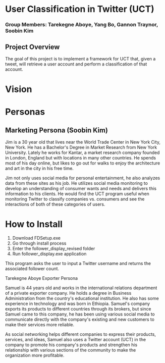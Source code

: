 # User Classification in Twitter (UCT)
### Group Members: Tarekegne Aboye, Yang Bo, Gannon Traynor, Soobin Kim

## Project Overview 
The goal of this project is to implement a framework for UCT that, given a tweet, will retrieve a user account and perform a classification of that account. 

# Vision

# Personas

## Marketing Persona (Soobin Kim)
Jim is a 30 year old that lives near the World Trade Center in New York City, New York. He has a Bachelor's Degree in Market Research from New York University. Lately he works for Kantar, a market research company founded in London, England but with locations in many other countries. He spends most of his day online, but likes to go out for walks to enjoy the architecture and art in the city in his free time. 

Jim not only uses social media for personal entertainment, he also analyzes data from these sites as his job. He utilizes social media monitoring to develop an understanding of consumer wants and needs and delivers this information to his clients. He would find the UCT program useful when monitoring Twitter to classify companies vs. consumers and see the interactions of both of these categories of users. 

# How to Install
1. Download FDSetup.exe
2. Go through install process
3. Enter the follower_display_revised folder
4. Run follower_display.exe application

This program asks the user to input a Twitter username and returns the associated follower count. 


Tarekegne Aboye 
Exporter Persona

Samuel is 44 years old and works in the international relations department of a private exporter company. He holds a degree in Business Administration from the country's educational institution. He also has some experience in technology and was born in Ethiopia. Samuel's company exports its products to different countries through its brokers, but since Samuel came to this company, he has been using various social media to communicate directly with the company's existing and new customers to make their services more reliable. 

As social networking helps different companies to express their products, services, and ideas, Samuel also uses a Twitter account (UCT) in the company to promote his company's products and strengthen his relationship with various sections of the community to make the organization more profitable.


